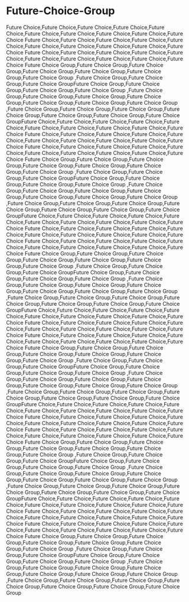# Future-Choice-Group
Future Choice,Future Choice,Future Choice,Future Choice,Future Choice,Future Choice,Future Choice,Future Choice,Future Choice,Future Choice  Future Choice,Future Choice,Future Choice,Future Choice,Future Choice,Future Choice,Future Choice,Future Choice,Future Choice,Future Choice    Future Choice,Future Choice,Future Choice,Future Choice,Future Choice,Future Choice,Future Choice,Future Choice,Future Choice,Future Choice  Future Choice Group,Future Choice Group,Future Choice Group,Future Choice Group,Future Choice Group,Future Choice Group,Future Choice Group ,Future Choice Group,Future Choice Group,Future Choice GroupFuture Choice Group,Future Choice Group,Future Choice Group,Future Choice Group ,Future Choice Group,Future Choice Group,Future Choice Group,Future Choice Group,Future Choice Group,Future Choice Group,Future Choice Group ,Future Choice Group,Future Choice Group,Future Choice Group,Future Choice Group,Future Choice Group,Future Choice Group,Future Choice GroupFuture Choice,Future Choice,Future Choice,Future Choice,Future Choice,Future Choice,Future Choice,Future Choice,Future Choice,Future Choice  Future Choice,Future Choice,Future Choice,Future Choice,Future Choice,Future Choice,Future Choice,Future Choice,Future Choice,Future Choice    Future Choice,Future Choice,Future Choice,Future Choice,Future Choice,Future Choice,Future Choice,Future Choice,Future Choice,Future Choice  Future Choice Group,Future Choice Group,Future Choice Group,Future Choice Group,Future Choice Group,Future Choice Group,Future Choice Group ,Future Choice Group,Future Choice Group,Future Choice GroupFuture Choice Group,Future Choice Group,Future Choice Group,Future Choice Group ,Future Choice Group,Future Choice Group,Future Choice Group,Future Choice Group,Future Choice Group,Future Choice Group,Future Choice Group ,Future Choice Group,Future Choice Group,Future Choice Group,Future Choice Group,Future Choice Group,Future Choice Group,Future Choice GroupFuture Choice,Future Choice,Future Choice,Future Choice,Future Choice,Future Choice,Future Choice,Future Choice,Future Choice,Future Choice  Future Choice,Future Choice,Future Choice,Future Choice,Future Choice,Future Choice,Future Choice,Future Choice,Future Choice,Future Choice    Future Choice,Future Choice,Future Choice,Future Choice,Future Choice,Future Choice,Future Choice,Future Choice,Future Choice,Future Choice  Future Choice Group,Future Choice Group,Future Choice Group,Future Choice Group,Future Choice Group,Future Choice Group,Future Choice Group ,Future Choice Group,Future Choice Group,Future Choice GroupFuture Choice Group,Future Choice Group,Future Choice Group,Future Choice Group ,Future Choice Group,Future Choice Group,Future Choice Group,Future Choice Group,Future Choice Group,Future Choice Group,Future Choice Group ,Future Choice Group,Future Choice Group,Future Choice Group,Future Choice Group,Future Choice Group,Future Choice Group,Future Choice GroupFuture Choice,Future Choice,Future Choice,Future Choice,Future Choice,Future Choice,Future Choice,Future Choice,Future Choice,Future Choice  Future Choice,Future Choice,Future Choice,Future Choice,Future Choice,Future Choice,Future Choice,Future Choice,Future Choice,Future Choice    Future Choice,Future Choice,Future Choice,Future Choice,Future Choice,Future Choice,Future Choice,Future Choice,Future Choice,Future Choice  Future Choice Group,Future Choice Group,Future Choice Group,Future Choice Group,Future Choice Group,Future Choice Group,Future Choice Group ,Future Choice Group,Future Choice Group,Future Choice GroupFuture Choice Group,Future Choice Group,Future Choice Group,Future Choice Group ,Future Choice Group,Future Choice Group,Future Choice Group,Future Choice Group,Future Choice Group,Future Choice Group,Future Choice Group ,Future Choice Group,Future Choice Group,Future Choice Group,Future Choice Group,Future Choice Group,Future Choice Group,Future Choice GroupFuture Choice,Future Choice,Future Choice,Future Choice,Future Choice,Future Choice,Future Choice,Future Choice,Future Choice,Future Choice  Future Choice,Future Choice,Future Choice,Future Choice,Future Choice,Future Choice,Future Choice,Future Choice,Future Choice,Future Choice    Future Choice,Future Choice,Future Choice,Future Choice,Future Choice,Future Choice,Future Choice,Future Choice,Future Choice,Future Choice  Future Choice Group,Future Choice Group,Future Choice Group,Future Choice Group,Future Choice Group,Future Choice Group,Future Choice Group ,Future Choice Group,Future Choice Group,Future Choice GroupFuture Choice Group,Future Choice Group,Future Choice Group,Future Choice Group ,Future Choice Group,Future Choice Group,Future Choice Group,Future Choice Group,Future Choice Group,Future Choice Group,Future Choice Group ,Future Choice Group,Future Choice Group,Future Choice Group,Future Choice Group,Future Choice Group,Future Choice Group,Future Choice GroupFuture Choice,Future Choice,Future Choice,Future Choice,Future Choice,Future Choice,Future Choice,Future Choice,Future Choice,Future Choice  Future Choice,Future Choice,Future Choice,Future Choice,Future Choice,Future Choice,Future Choice,Future Choice,Future Choice,Future Choice    Future Choice,Future Choice,Future Choice,Future Choice,Future Choice,Future Choice,Future Choice,Future Choice,Future Choice,Future Choice  Future Choice Group,Future Choice Group,Future Choice Group,Future Choice Group,Future Choice Group,Future Choice Group,Future Choice Group ,Future Choice Group,Future Choice Group,Future Choice GroupFuture Choice Group,Future Choice Group,Future Choice Group,Future Choice Group ,Future Choice Group,Future Choice Group,Future Choice Group,Future Choice Group,Future Choice Group,Future Choice Group,Future Choice Group ,Future Choice Group,Future Choice Group,Future Choice Group,Future Choice Group,Future Choice Group,Future Choice Group,Future Choice Group
